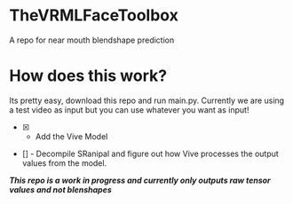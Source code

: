 # TheVRMLFaceToolbox
A repo for near mouth blendshape prediction

# How does this work?
Its pretty easy, download this repo and run main.py. Currently we are using a test video as input but you can use whatever you want as input!

- [x] - Add the Vive Model

- [] - Decompile SRanipal and figure out how Vive processes the output values from the model.

***This repo is a work in progress and currently only outputs raw tensor values and not blenshapes***
